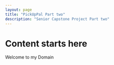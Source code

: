 ```yaml
---
layout: page
title: "PickUpPal Part two"
description: "Senior Capstone Project Part two"
---
```



# Content starts here

Welcome to my Domain
